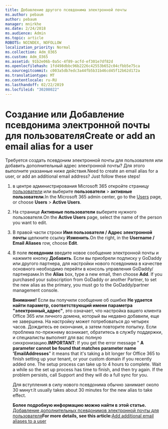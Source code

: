 ```yaml
---
title: Добавление другого псевдонима электронной почты
ms.author: pebaum
author: pebaum
manager: mnirkhe
ms.date: 2/24/2018
ms.audience: Admin
ms.topic: article
ROBOTS: NOINDEX, NOFOLLOW
localization_priority: Normal
ms.collection: Adm_O365
ms.custom: Adm_O365
ms.assetid: 91b2e06b-0a5c-4f89-acfd-ef301e7df82d
ms.openlocfilehash: 1fd498dbbc96b2226c42553b652c04cfbb5e75ca
ms.sourcegitcommit: c003a5db7edc3a44fb5b31b46cd45f12b62d172a
ms.translationtype: MT
ms.contentlocale: ru-RU
ms.lasthandoff: 02/22/2019
ms.locfileid: "30208022"
---
```

# <a name="create-or-add-an-email-alias-for-a-user"></a><span data-ttu-id="4b481-102">Создание или Добавление псевдонима электронной почты для пользователя</span><span class="sxs-lookup"><span data-stu-id="4b481-102">Create or add an email alias for a user</span></span>

<span data-ttu-id="4b481-p101">Требуется создать псевдоним электронной почты для пользователя или добавить дополнительный адрес электронной почты? Для этого выполните указанные ниже действия.</span><span class="sxs-lookup"><span data-stu-id="4b481-p101">Need to create an email alias for a user, or add an additional email address? Just follow these steps!</span></span>
  
1. <span data-ttu-id="4b481-105">в центре администрирования Microsoft 365 откройте страницу [пользователи](https://go.microsoft.com/fwlink/p/?linkid=834822) или выберите **пользователи** \> **активные пользователи**.</span><span class="sxs-lookup"><span data-stu-id="4b481-105">In the Microsoft 365 admin center, go to the [Users](https://go.microsoft.com/fwlink/p/?linkid=834822) page, or choose **Users** \> **Active Users**.</span></span>
    
2. <span data-ttu-id="4b481-106">На странице **Активные пользователи** выберите нужного пользователя.</span><span class="sxs-lookup"><span data-stu-id="4b481-106">On the **Active Users** page, select the name of the person you want to edit.</span></span> 
    
3. <span data-ttu-id="4b481-107">В правой части строки **Имя пользователя / Адрес электронной почты** щелкните ссылку **Изменить**.</span><span class="sxs-lookup"><span data-stu-id="4b481-107">On the right, in the **Username / Email Aliases** row, choose **Edit**.</span></span>
    
4. <span data-ttu-id="4b481-p102">В поле **псевдоним** введите новое сообщение электронной почты и нажмите кнопку **Добавить**. Если вы приобрели подписку у GoDaddy или другого партнера, для настройки нового псевдонима в качестве основного необходимо перейти в консоль управления GoDaddy/партнерами.</span><span class="sxs-lookup"><span data-stu-id="4b481-p102">In the **Alias** box, type a new email, then choose **Add**. If you purchased your subscription from GoDaddy or another Partner, to set the new alias as the primary, you must go to the GoDaddy/partner management console.</span></span> 
    
    <span data-ttu-id="4b481-p103">**Внимание!** Если вы получили сообщение об ошибке **Не удается найти параметр, соответствующий имени параметра "электронный_адрес"**, это означает, что настройка вашего клиента Office 365 или личного домена, который вы недавно добавили, еще не завершена. На настройку может потребоваться до четырех часов. Дождитесь ее окончания, а затем повторите попытку. Если проблема по-прежнему возникает, обратитесь в службу поддержки, и специалисты выполнят для вас полную синхронизацию.</span><span class="sxs-lookup"><span data-stu-id="4b481-p103">**IMPORTANT**: If you get the error message " **A parameter cannot be found that matches parameter name 'EmailAddresses**" it means that it's taking a bit longer for Office 365 to finish setting up your tenant, or your custom domain if you recently added one. The setup process can take up to 4 hours to complete. Wait a while so the set up process has time to finish, and then try again. If the problem persists, call Support and they will do a full sync for you.</span></span>
    
    <span data-ttu-id="4b481-114">Для вступления в силу нового псевдонима обычно занимает около 30 минут.</span><span class="sxs-lookup"><span data-stu-id="4b481-114">It usually takes about 30 minutes for the new alias to take effect.</span></span>
    
    <span data-ttu-id="4b481-115">**Более подробную информацию можно найти в этой статье.** [Добавление дополнительных псевдонимов электронной почты для пользователя](https://support.office.com/article/Add-additional-email-aliases-to-a-user-0b0bd900-68b1-4bf5-808b-5d240a7739f4.aspx)</span><span class="sxs-lookup"><span data-stu-id="4b481-115">**For more details, see this article:**[Add additional email aliases to a user](https://support.office.com/article/Add-additional-email-aliases-to-a-user-0b0bd900-68b1-4bf5-808b-5d240a7739f4.aspx)</span></span>
    

